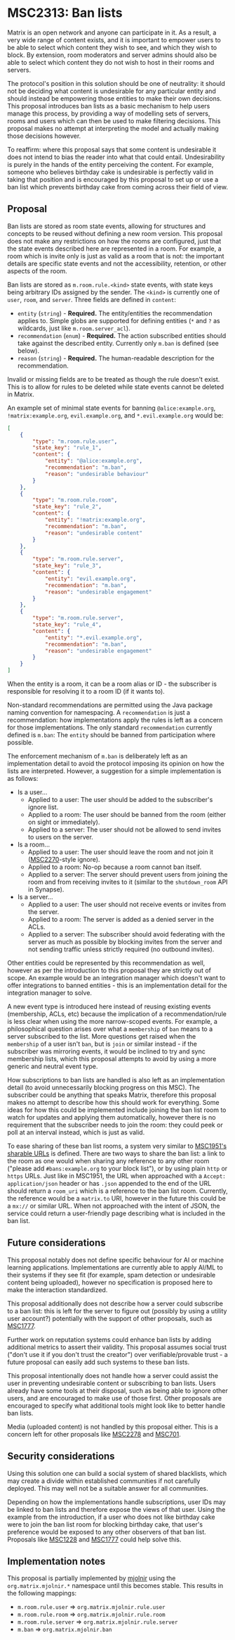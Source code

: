 # MSC2313: Ban lists

Matrix is an open network and anyone can participate in it. As a result, a
very wide range of content exists, and it is important to empower users to be
able to select which content they wish to see, and which they wish to block. By
extension, room moderators and server admins should also be able to select
which content they do not wish to host in their rooms and servers.

The protocol's position in this solution should be one of neutrality: it
should not be deciding what content is undesirable for any particular entity and
should instead be empowering those entities to make their own decisions. This
proposal introduces ban lists as a basic mechanism to help users manage this
process, by providing a way of modelling sets of servers, rooms and users
which can then be used to make filtering decisions. This proposal makes no
attempt at interpreting the model and actually making those decisions however.

To reaffirm: where this proposal says that some content is undesirable it does not intend to
bias the reader into what that could entail. Undesirability is purely in the hands of the
entity perceiving the content. For example, someone who believes birthday cake is undesirable
is perfectly valid in taking that position and is encouraged by this proposal to set up or
use a ban list which prevents birthday cake from coming across their field of view.

## Proposal

Ban lists are stored as room state events, allowing for structures and concepts to be reused without
defining a new room version. This proposal does not make any restrictions on how the rooms
are configured, just that the state events described here are represented in a room. For
example, a room which is invite only is just as valid as a room that is not: the important
details are specific state events and not the accessibility, retention, or other aspects
of the room.

Ban lists are stored as `m.room.rule.<kind>` state events, with state keys being arbitrary IDs
assigned by the sender. The `<kind>` is currently one of `user`, `room`, and `server`. Three
fields are defined in `content`:

* `entity` (`string`) - **Required.** The entity/entities the recommendation applies to. Simple globs are supported
  for defining entities (`*` and `?` as wildcards, just like `m.room.server_acl`).
* `recommendation` (`enum`) - **Required.** The action subscribed entities should take against
  the described entity. Currently only `m.ban` is defined (see below).
* `reason` (`string`) - **Required.** The human-readable description for the recommendation.

Invalid or missing fields are to be treated as though the rule doesn't exist. This is to
allow for rules to be deleted while state events cannot be deleted in Matrix.

An example set of minimal state events for banning `@alice:example.org`, `!matrix:example.org`,
`evil.example.org`, and `*.evil.example.org` would be:

```json
[
    {
        "type": "m.room.rule.user",
        "state_key": "rule_1",
        "content": {
            "entity": "@alice:example.org",
            "recommendation": "m.ban",
            "reason": "undesirable behaviour"
        }
    },
    {
        "type": "m.room.rule.room",
        "state_key": "rule_2",
        "content": {
            "entity": "!matrix:example.org",
            "recommendation": "m.ban",
            "reason": "undesirable content"
        }
    },
    {
        "type": "m.room.rule.server",
        "state_key": "rule_3",
        "content": {
            "entity": "evil.example.org",
            "recommendation": "m.ban",
            "reason": "undesirable engagement"
        }
    },
    {
        "type": "m.room.rule.server",
        "state_key": "rule_4",
        "content": {
            "entity": "*.evil.example.org",
            "recommendation": "m.ban",
            "reason": "undesirable engagement"
        }
    }
]
```

When the entity is a room, it can be a room alias or ID - the subscriber is responsible for
resolving it to a room ID (if it wants to).

Non-standard recommendations are permitted using the Java package naming convention for
namespacing. A `recommendation` is just a recommendation: how implementations apply the rules
is left as a concern for those implementations. The only standard `recommendation` currently
defined is `m.ban`: The `entity` should be banned from participation where possible.

The enforcement mechanism of `m.ban` is deliberately left as an implementation detail to avoid the
protocol imposing its opinion on how the lists are interpreted. However, a suggestion for
a simple implementation is as follows:

* Is a user...
  * Applied to a user: The user should be added to the subscriber's ignore list.
  * Applied to a room: The user should be banned from the room (either on sight or immediately).
  * Applied to a server: The user should not be allowed to send invites to users on the server.
* Is a room...
  * Applied to a user: The user should leave the room and not join it
    ([MSC2270](https://github.com/matrix-org/matrix-doc/pull/2270)-style ignore).
  * Applied to a room: No-op because a room cannot ban itself.
  * Applied to a server: The server should prevent users from joining the room and from receiving
    invites to it (similar to the `shutdown_room` API in Synapse).
* Is a server...
  * Applied to a user: The user should not receive events or invites from the server.
  * Applied to a room: The server is added as a denied server in the ACLs.
  * Applied to a server: The subscriber should avoid federating with the server as much as
    possible by blocking invites from the server and not sending traffic unless strictly
    required (no outbound invites).

Other entities could be represented by this recommendation as well, however as per the
introduction to this proposal they are strictly out of scope. An example would be an integration
manager which doesn't want to offer integrations to banned entities - this is an implementation
detail for the integration manager to solve.

A new event type is introduced here instead of reusing existing events (membership, ACLs, etc)
because the implication of a recommendation/rule is less clear when using the more narrow-scoped
events. For example, a philosophical question arises over what a `membership` of `ban` means to a server
subscribed to the list. More questions get raised when the `membership` of a user isn't `ban`,
but is `join` or similar instead - if the subscriber was mirroring events, it would be inclined
to try and sync membership lists, which this proposal attempts to avoid by using a more generic
and neutral event type.

How subscriptions to ban lists are handled is also left as an implementation
detail (to avoid unnecessarily blocking progress on this MSC). The subscriber
could be anything that speaks Matrix, therefore this proposal makes no attempt
to describe how this should work for everything. Some ideas for how this could
be implemented include joining the ban list room to watch for updates and
applying them automatically, however there is no requirement that the
subscriber needs to join the room: they could peek or poll at an interval
instead, which is just as valid.

To ease sharing of these ban list rooms, a system very similar to [MSC1951's sharable URLs](
https://github.com/matrix-org/matrix-doc/pull/1951/files#diff-4ee6ed0ee1f2df73efac5fa9a9835642R50-R70)
is defined. There are two ways to share the ban list: a link to the room as one would when
sharing any reference to any other room ("please add `#bans:example.org` to your block list"),
or by using plain `http` or `https` URLs. Just like in MSC1951, the URL when approached with
a `Accept: application/json` header or has `.json` appended to the end of the URL should return
a `room_uri` which is a reference to the ban list room. Currently, the reference would be a
`matrix.to` URI, however in the future this could be a `mx://` or similar URL. When not approached
with the intent of JSON, the service could return a user-friendly page describing what is included
in the ban list.

## Future considerations

This proposal notably does not define specific behaviour for AI or machine learning applications.
Implementations are currently able to apply AI/ML to their systems if they see fit (for example,
spam detection or undesirable content being uploaded), however no specification is proposed
here to make the interaction standardized.

This proposal additionally does not describe how a server could subscribe to a ban list: this
is left for the server to figure out (possibly by using a utility user account?) potentially
with the support of other proposals, such as [MSC1777](https://github.com/matrix-org/matrix-doc/pull/1777).

Further work on reputation systems could enhance ban lists by adding additional metrics to
assert their validity. This proposal assumes social trust ("don't use it if you
don't trust the creator") over verifiable/provable trust - a future proposal can easily add
such systems to these ban lists.

This proposal intentionally does not handle how a server could assist the user in preventing
undesirable content or subscribing to ban lists. Users already have some tools at their disposal,
such as being able to ignore other users, and are encouraged to make use of those first. Other
proposals are encouraged to specify what additional tools might look like to better handle
ban lists.

Media (uploaded content) is not handled by this proposal either. This is a concern left for
other proposals like [MSC2278](https://github.com/matrix-org/matrix-doc/pull/2278) and
[MSC701](https://github.com/matrix-org/matrix-doc/issues/701).

## Security considerations

Using this solution one can build a social system of shared blacklists, which
may create a divide within established communities if not carefully deployed.
This may well not be a suitable answer for all communities.

Depending on how the implementations handle subscriptions, user IDs may be linked to ban
lists and therefore expose the views of that user. Using the example from the introduction,
if a user who does not like birthday cake were to join the ban list room for blocking
birthday cake, that user's preference would be exposed to any other observers of that ban
list. Proposals like [MSC1228](https://github.com/matrix-org/matrix-doc/issues/1228) and
[MSC1777](https://github.com/matrix-org/matrix-doc/pull/1777) could help solve this.

## Implementation notes

This proposal is partially implemented by [mjolnir](https://github.com/matrix-org/mjolnir)
using the `org.matrix.mjolnir.*` namespace until this becomes stable. This results in
the following mappings:

* `m.room.rule.user` => `org.matrix.mjolnir.rule.user`
* `m.room.rule.room` => `org.matrix.mjolnir.rule.room`
* `m.room.rule.server` => `org.matrix.mjolnir.rule.server`
* `m.ban` => `org.matrix.mjolnir.ban`
